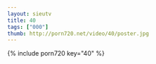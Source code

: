 ```yaml
--- 
layout: sieutv
title: 40
tags: ["000"]
thumb: http://porn720.net/video/40/poster.jpg
---
```

{% include porn720 key="40" %} 
